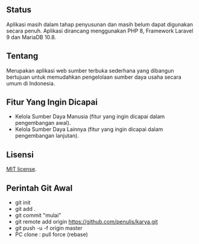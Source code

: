 ## Status

Aplikasi masih dalam tahap penyusunan dan masih belum dapat digunakan secara penuh. Aplikasi dirancang menggunakan PHP 8, Framework Laravel 9 dan MariaDB 10.8.

## Tentang

Merupakan aplikasi web sumber terbuka sederhana yang dibangun bertujuan untuk memudahkan pengelolaan sumber daya usaha secara umum di Indonesia.

## Fitur Yang Ingin Dicapai

- Kelola Sumber Daya Manusia (fitur yang ingin dicapai dalam pengembangan awal).
- Kelola Sumber Daya Lainnya (fitur yang ingin dicapai dalam pengembangan lanjutan).

## Lisensi

[MIT license](https://opensource.org/licenses/MIT).

## Perintah Git Awal

- git init
- git add .
- git commit "mulai"
- git remote add origin https://github.com/penulis/karya.git
- git push -u -f origin master
- PC clone : pull force (rebase)